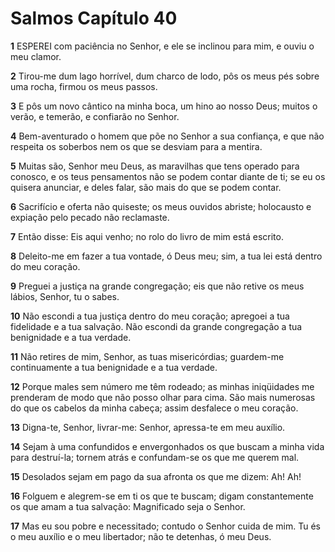 # Salmos Capítulo 40

**1** 	ESPEREI com paciência no Senhor, e ele se inclinou para mim, e ouviu o meu clamor.

**2** 	Tirou-me dum lago horrível, dum charco de lodo, pôs os meus pés sobre uma rocha, firmou os meus passos.

**3** 	E pôs um novo cântico na minha boca, um hino ao nosso Deus; muitos o verão, e temerão, e confiarão no Senhor.

**4** 	Bem-aventurado o homem que põe no Senhor a sua confiança, e que não respeita os soberbos nem os que se desviam para a mentira.

**5** 	Muitas são, Senhor meu Deus, as maravilhas que tens operado para conosco, e os teus pensamentos não se podem contar diante de ti; se eu os quisera anunciar, e deles falar, são mais do que se podem contar.

**6** 	Sacrifício e oferta não quiseste; os meus ouvidos abriste; holocausto e expiação pelo pecado não reclamaste.

**7** 	Então disse: Eis aqui venho; no rolo do livro de mim está escrito.

**8** 	Deleito-me em fazer a tua vontade, ó Deus meu; sim, a tua lei está dentro do meu coração.

**9** 	Preguei a justiça na grande congregação; eis que não retive os meus lábios, Senhor, tu o sabes.

**10** 	Não escondi a tua justiça dentro do meu coração; apregoei a tua fidelidade e a tua salvação. Não escondi da grande congregação a tua benignidade e a tua verdade.

**11** 	Não retires de mim, Senhor, as tuas misericórdias; guardem-me continuamente a tua benignidade e a tua verdade.

**12** 	Porque males sem número me têm rodeado; as minhas iniqüidades me prenderam de modo que não posso olhar para cima. São mais numerosas do que os cabelos da minha cabeça; assim desfalece o meu coração.

**13** 	Digna-te, Senhor, livrar-me: Senhor, apressa-te em meu auxílio.

**14** 	Sejam à uma confundidos e envergonhados os que buscam a minha vida para destruí-la; tornem atrás e confundam-se os que me querem mal.

**15** 	Desolados sejam em pago da sua afronta os que me dizem: Ah! Ah!

**16** 	Folguem e alegrem-se em ti os que te buscam; digam constantemente os que amam a tua salvação: Magnificado seja o Senhor.

**17** 	Mas eu sou pobre e necessitado; contudo o Senhor cuida de mim. Tu és o meu auxílio e o meu libertador; não te detenhas, ó meu Deus.


